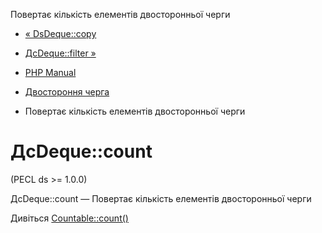 Повертає кількість елементів двосторонньої черги

-   [« DsDeque::copy](ds-deque.copy.html)
    
-   [ДсDeque::filter »](ds-deque.filter.html)
    
-   [PHP Manual](index.html)
    
-   [Двостороння черга](class.ds-deque.html)
    
-   Повертає кількість елементів двосторонньої черги
    

# ДсDeque::count

(PECL ds >= 1.0.0)

ДсDeque::count — Повертає кількість елементів двосторонньої черги

Дивіться [Countable::count()](countable.count.html)